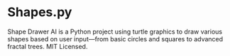 # Shapes.py
Shape Drawer AI is a Python project using turtle graphics to draw various shapes based on user input—from basic circles and squares to advanced fractal trees. MIT Licensed.
